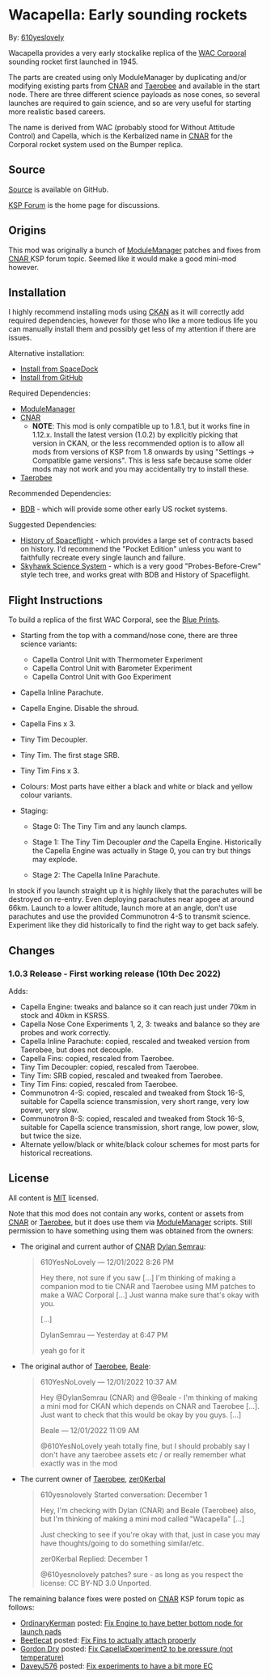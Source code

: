 # Wacapella: Early sounding rockets

By: [610yeslovely][kspf:610yesnolovely]

Wacapella provides a very early stockalike replica of the [WAC Corporal][url:WACCorporal] sounding
rocket first launched in 1945.

The parts are created using only ModuleManager by duplicating and/or modifying existing parts from
[CNAR][url:CNAR] and [Taerobee][url:Taerobee] and available in the start node. There are three
different science payloads as nose cones, so several launches are required to gain science, and so
are very useful for starting more realistic based careers.

The name is derived from WAC (probably stood for Without Attitude Control) and Capella, which is the
Kerbalized name in [CNAR][url:CNAR] for the Corporal rocket system used on the Bumper replica.

## Source

[Source][url:Wacapella] is available on GitHub.

[KSP Forum][url:WacapellaKSPF] is the home page for discussions.

## Origins

This mod was originally a bunch of [ModuleManager][url:ModuleManager] patches and fixes from [CNAR
][url:CNAR] KSP forum topic. Seemed like it would make a good mini-mod however.

## Installation

I highly recommend installing mods using [CKAN][url:CKAN] as it will correctly add required
dependencies, however for those who like a more tedious life you can manually install them and
possibly get less of my attention if there are issues.

Alternative installation:

* [Install from SpaceDock][url:WacapellaSpaceDock]
* [Install from GitHub][url:WacapellaGitHub]

Required Dependencies:

* [ModuleManager][url:ModuleManager]
* [CNAR][url:CNAR]
    * **NOTE**: This mod is only compatible up to 1.8.1, but it works fine in 1.12.x. Install the
    latest version (1.0.2) by explicitly picking that version in CKAN, or the less recommended
    option is to allow all mods from versions of KSP from 1.8 onwards by using "Settings ->
    Compatible game versions". This is less safe because some older mods may not work and you may
    accidentally try to install these.
* [Taerobee][url:Taerobee]

Recommended Dependencies:

* [BDB][url:BDB] - which will provide some other early US rocket systems.

Suggested Dependencies:

* [History of Spaceflight][url:HoS] - which provides a large set of contracts based on history. I'd
  recommend the "Pocket Edition" unless you want to faithfully recreate every single launch and
  failure.
* [Skyhawk Science System][url:SSS] - which is a very good "Probes-Before-Crew" style tech tree, and
  works great with BDB and History of Spaceflight.

## Flight Instructions

To build a replica of the first WAC Corporal, see the [Blue Prints][url:BluePrints].

* Starting from the top with a command/nose cone, there are three science variants:

    * Capella Control Unit with Thermometer Experiment
    * Capella Control Unit with Barometer Experiment
    * Capella Control Unit with Goo Experiment

* Capella Inline Parachute.

* Capella Engine. Disable the shroud.

* Capella Fins x 3.

* Tiny Tim Decoupler.

* Tiny Tim. The first stage SRB.

* Tiny Tim Fins x 3.

* Colours: Most parts have either a black and white or black and yellow colour variants.

* Staging:

    * Stage 0: The Tiny Tim and any launch clamps.

    * Stage 1: The Tiny Tim Decoupler *and* the Capella Engine. Historically the Capella Engine was
actually in Stage 0, you can try but things may explode.

    * Stage 2: The Capella Inline Parachute.

In stock if you launch straight up it is highly likely that the parachutes will be destroyed on
re-entry. Even deploying parachutes near apogee at around 66km. Launch to a lower altitude, launch
more at an angle, don't use parachutes and use the provided Communotron 4-S to transmit
science. Experiment like they did historically to find the right way to get back safely.

## Changes

### 1.0.3 Release - First working release (10th Dec 2022)

Adds:

- Capella Engine: tweaks and balance so it can reach just under 70km in stock and 40km in KSRSS.
- Capella Nose Cone Experiments 1, 2, 3: tweaks and balance so they are probes and work correctly.
- Capella Inline Parachute: copied, rescaled and tweaked version from Taerobee, but does not decouple.
- Capella Fins: copied, rescaled from Taerobee.
- Tiny Tim Decoupler: copied, rescaled from Taerobee.
- Tiny Tim: SRB copied, rescaled and tweaked from Taerobee.
- Tiny Tim Fins: copied, rescaled from Taerobee.
- Communotron 4-S: copied, rescaled and tweaked from Stock 16-S, suitable for Capella science
  transmission, very short range, very low power, very slow.
- Communotron 8-S: copied, rescaled and tweaked from Stock 16-S, suitable for Capella science
  transmission, short range, low power, slow, but twice the size.
- Alternate yellow/black or white/black colour schemes for most parts for historical recreations.

## License

All content is [MIT][url:MITLicense] licensed.

Note that this mod does not contain any works, content or assets from [CNAR][url:CNAR] or
[Taerobee][url:Taerobee], but it does use them via [ModuleManager][url:ModuleManager] scripts.
Still permission to have something using them was obtained from the owners:

* The original and current author of [CNAR][url:CNAR] [Dylan Semrau][kspf:DylanSemrau]:

    > 610YesNoLovely — 12/01/2022 8:26 PM
    >
    > Hey there, not sure if you saw [...] I'm thinking of making a companion
    > mod to tie CNAR and Taerobee using MM patches to make a WAC Corporal [...] Just wanna make sure
    > that's okay with you.
    >
    > [...]
    >
    > DylanSemrau — Yesterday at 6:47 PM
    >
    > yeah go for it

* The original author of [Taerobee][url:Taerobee], [Beale][kspf:Beale]:

    > 610YesNoLovely — 12/01/2022 10:37 AM
    >
    > Hey @DylanSemrau (CNAR) and @Beale - I'm thinking of making a mini mod for CKAN which depends on
    > CNAR and Taerobee [...]. Just want to check that this would be okay by you guys. [...]
    >
    > Beale — 12/01/2022 11:09 AM
    > 
    > @610YesNoLovely  yeah totally fine, but I should probably say I don't have any taerobee
    >  assets etc / or really remember what exactly was in the mod

* The current owner of [Taerobee][url:Taerobee], [zer0Kerbal][kspf:zer0Kerbal]

    > 610yesnolovely
    > Started conversation: December 1
    >
    > Hey, I'm checking with Dylan (CNAR) and Beale (Taerobee) also, but I'm thinking of making a
    > mini mod called "Wacapella" [...]
    >
    > Just checking to see if you're okay with that, just in case you may have thoughts/going to do
    > something similar/etc.
    >
    > zer0Kerbal
    > Replied: December 1
    >
    > @610yesnolovely patches? sure - as long as you respect the license: CC BY-ND 3.0 Unported.

The remaining balance fixes were posted on [CNAR][url:CNAR] KSP forum topic as follows:

* [OrdinaryKerman][kspf:OrdinaryKerman] posted: [Fix Engine to have better bottom node for launch pads][url:FixEngine]
* [Beetlecat][kspf:Beetlecat] posted: [Fix Fins to actually attach properly][url:FixFins]
* [Gordon Dry][kspf:GordonDry] posted: [Fix CapellaExperiment2 to be pressure (not temperature)][url:FixCapellaExp]
* [DaveyJ576][kspf:DaveyJ576] posted: [Fix experiments to have a bit more EC][url:FixExpEC]

[kspf:610yesnolovely]: https://forum.kerbalspaceprogram.com/index.php?/profile/211485-610yesnolovely/
[url:WACCorporal]: https://en.wikipedia.org/wiki/WAC_Corporal
[url:Wacapella]: https://github.com/harveyt/Wacapella
[url:WacapellaGitHub]: https://github.com/harveyt/Wacapella/releases
[url:WacapellaSpaceDock]: https://spacedock.info/mod/3162/Wacapella
[url:WacapellaKSPF]: https://forum.kerbalspaceprogram.com/index.php?/topic/210985-112x-wacapella-early-sounding-rockets-001-9th-dec-2022/
[url:BluePrints]: https://github.com/harveyt/Wacapella/blob/main/Artwork/Wacapella_1.png?raw=true
[url:CNAR]:https://forum.kerbalspaceprogram.com/index.php?/topic/188554-19/
[url:Taerobee]: https://forum.kerbalspaceprogram.com/index.php?/topic/205846-112/
[kspf:DylanSemrau]: https://forum.kerbalspaceprogram.com/index.php?/profile/188452-dylansemrau/
[kspf:Beale]: https://forum.kerbalspaceprogram.com/index.php?/profile/70533-beale/
[kspf:zer0Kerbal]: https://forum.kerbalspaceprogram.com/index.php?/profile/190933-zer0kerbal/
[url:MITLicense]: https://github.com/harveyt/KPlanes/blob/main/LICENSE
[url:ModuleManager]: https://forum.kerbalspaceprogram.com/index.php?/topic/50533-18x-112x-module-manager-421-august-1st-2021-locked-inside-edition/
[url:CKAN]: https://forum.kerbalspaceprogram.com/index.php?/topic/154922-ckan-the-comprehensive-kerbal-archive-network-v1280-dyson/
[url:BDB]: https://forum.kerbalspaceprogram.com/index.php?/topic/122020-1123-bluedog-design-bureau-stockalike-saturn-apollo-and-more-v1110-%D0%B2%D0%BD%D0%B5-22oct2022/
[url:HoS]: https://forum.kerbalspaceprogram.com/index.php?/topic/192880-contract-pack-history-of-spaceflight-v10/
[url:SSS]: https://forum.kerbalspaceprogram.com/index.php?/topic/206109-the-skyhawk-science-system-a-new-realistic-tech-tree-for-ksp-now-including-kerbalism-support-v111-for-science-81122/
[kspf:OrdinaryKerman]: https://forum.kerbalspaceprogram.com/index.php?/profile/208637-ordinarykerman/
[url:FixEngine]: https://forum.kerbalspaceprogram.com/index.php?/topic/188554-19-completely-non-aggressive-rocketry-v2-rocket-add-on/&do=findComment&comment=3938780
[kspf:Beetlecat]: https://forum.kerbalspaceprogram.com/index.php?/profile/92207-beetlecat/
[url:FixFins]: https://forum.kerbalspaceprogram.com/index.php?/topic/188554-19-completely-non-aggressive-rocketry-v2-rocket-add-on/&do=findComment&comment=3939542
[kspf:GordonDry]: https://forum.kerbalspaceprogram.com/index.php?/profile/163177-gordon-dry/
[url:FixCapellaExp]: https://forum.kerbalspaceprogram.com/index.php?/topic/188554-19-completely-non-aggressive-rocketry-v2-rocket-add-on/&do=findComment&comment=4055092
[kspf:DaveyJ576]: https://forum.kerbalspaceprogram.com/index.php?/profile/206664-daveyj576/
[url:FixExpEC]: https://forum.kerbalspaceprogram.com/index.php?/topic/188554-19-completely-non-aggressive-rocketry-v2-rocket-add-on/page/4/#comment-4095850
